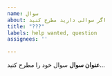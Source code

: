 ```yaml
---
name: سوال
about: اگر سوالی دارید مطرح کنید
title: "???"
labels: help wanted, question
assignees: ''

---
```


**عنوان سوال**
سوال خود را مطرح کنید...
